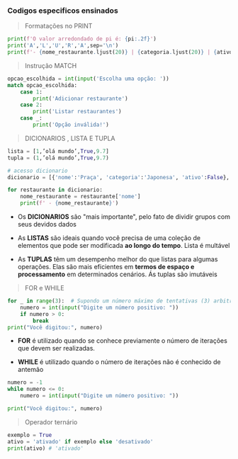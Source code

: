 ### Codigos especificos ensinados

> Formatações no PRINT

```py
print(f'O valor arredondado de pi é: {pi:.2f}')
print('A','L','U','R','A',sep='\n')
print(f'- {nome_restaurante.ljust(20)} | {categoria.ljust(20)} | {ativo}') # o ljust serve para dar ESPAÇAMENTO
```

> Instrução MATCH

```py
opcao_escolhida = int(input('Escolha uma opção: '))
match opcao_escolhida:
    case 1:
        print('Adicionar restaurante')
    case 2:
        print('Listar restaurantes')
    case _:
        print('Opção inválida!')
```

> DICIONARIOS , LISTA E TUPLA

```py
lista = [1,’olá mundo’,True,9.7]
tupla = (1,’olá mundo’,True,9.7)

# acesso dicionario
dicionario = [{'nome':'Praça', 'categoria':'Japonesa', 'ativo':False}, {'nome':'Pizza Superma', 'categoria':'Pizza', 'ativo':True}]

for restaurante in dicionario:
    nome_restaurante = restaurante['nome']
    print(f' - {nome_restaurante}')

```

-   Os **DICIONARIOS** são "mais importante", pelo fato de dividir grupos com seus devidos dados 

-   As **LISTAS** são ideais quando você precisa de uma coleção de elementos que pode ser modificada **ao longo do tempo**. Lista é multável

-   As **TUPLAS** têm um desempenho melhor do que listas para algumas operações. Elas são mais eficientes em **termos de espaço e processamento** em determinados cenários. Ás tuplas são imutáveis

> FOR e WHILE

```py
for _ in range(3):  # Supondo um número máximo de tentativas (3) arbitrário
    numero = int(input("Digite um número positivo: "))
    if numero > 0:
        break
print("Você digitou:", numero)
```

-   **FOR** é utilizado quando se conhece previamente o número de iterações que devem ser realizadas.

-   **WHILE** é utilizado quando o número de iterações não é conhecido de antemão

```py
numero = -1
while numero <= 0:
    numero = int(input("Digite um número positivo: "))

print("Você digitou:", numero)
```

> Operador ternário

```py
exemplo = True
ativo = 'ativado' if exemplo else 'desativado'
print(ativo) # 'ativado'
```